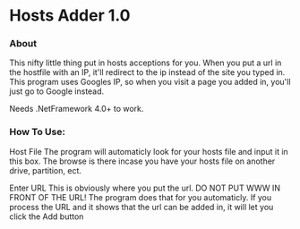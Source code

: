 ﻿Hosts Adder 1.0
=====

### About

This nifty little thing put in hosts acceptions for you. When you put a url in the hostfile with an IP, it'll redirect to the ip instead of the site you typed in.
This program uses Googles IP, so when you visit a page you added in, you'll just go to Google instead.

Needs .NetFramework 4.0+ to work.

### How To Use:

Host File
The program will automaticly look for your hosts file and input it in this box. The browse is there incase you have your hosts file on another drive, partition, ect.

Enter URL
This is obviously where you put the url. DO NOT PUT WWW IN FRONT OF THE URL! The program does that for you automaticly. 
If you process the URL and it shows that the url can be added in, it will let you click the Add button

